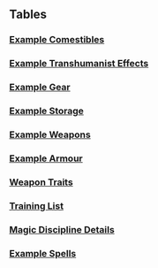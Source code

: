 ## Tables
### [Example Comestibles](Example-Comestibles)
### [Example Transhumanist Effects](Example-Transhumanist-Effects)
### [Example Gear](Example-Gear)
### [Example Storage](Example-Storage)
### [Example Weapons](Example-Weapons)
### [Example Armour](Example-Armour)
### [Weapon Traits](Weapon-Traits)
### [Training List](Training-List)
### [Magic Discipline Details](Magic-Discipline-Details)
### [Example Spells](Example-Spells)
